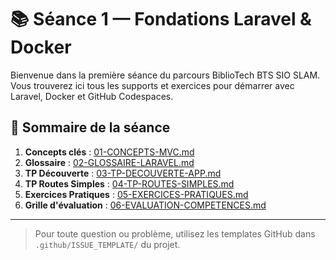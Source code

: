 # 📚 Séance 1 — Fondations Laravel & Docker

Bienvenue dans la première séance du parcours BiblioTech BTS SIO SLAM.
Vous trouverez ici tous les supports et exercices pour démarrer avec Laravel, Docker et GitHub Codespaces.

## 📂 Sommaire de la séance

1. **Concepts clés** : [01-CONCEPTS-MVC.md](01-CONCEPTS-MVC.md)
2. **Glossaire** : [02-GLOSSAIRE-LARAVEL.md](02-GLOSSAIRE-LARAVEL.md)
3. **TP Découverte** : [03-TP-DECOUVERTE-APP.md](03-TP-DECOUVERTE-APP.md)
4. **TP Routes Simples** : [04-TP-ROUTES-SIMPLES.md](04-TP-ROUTES-SIMPLES.md)
5. **Exercices Pratiques** : [05-EXERCICES-PRATIQUES.md](05-EXERCICES-PRATIQUES.md)
6. **Grille d'évaluation** : [06-EVALUATION-COMPETENCES.md](06-EVALUATION-COMPETENCES.md)

---

> Pour toute question ou problème, utilisez les templates GitHub dans `.github/ISSUE_TEMPLATE/` du projet.
